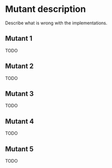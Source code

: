 # Mutant description
Describe what is wrong with the implementations.

## Mutant 1
TODO

## Mutant 2

TODO

## Mutant 3
TODO

## Mutant 4
TODO

## Mutant 5
TODO
